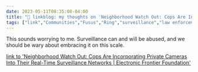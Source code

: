 ---date: 2023-05-11T08:35:08-04:00title: "🔗 linkblog: my thoughts on 'Neighborhood Watch Out: Cops Are Incorporating Private Cameras Into Their Real-Time Surveillance Networks | Electronic Frontier Foundation'"tags: ["link","Communities","Fusus","Ring","surveillance","law enforcement","privacy","EFF"]---This sounds worrying to me. Surveillance can and will be abused, and we should be wary about embracing it on this scale.   [link to 'Neighborhood Watch Out: Cops Are Incorporating Private Cameras Into Their Real-Time Surveillance Networks | Electronic Frontier Foundation'](https://www.eff.org/deeplinks/2023/05/neighborhood-watch-out-cops-are-incorporating-private-cameras-their-real-time)